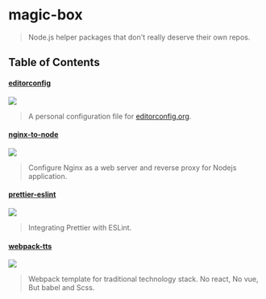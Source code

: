 # magic-box

> Node.js helper packages that don't really deserve their own repos.

## Table of Contents

#### [editorconfig](./packages/editorconfig)

[![](https://img.shields.io/badge/version-v1.0.0-brightgreen.svg)](./packages/editorconfig)

> A personal configuration file for [editorconfig.org](http://editorconfig.org).

#### [nginx-to-node](./packages/nginx-to-node)

[![](https://img.shields.io/badge/version-v0.1.0-brightgreen.svg)](./packages/nginx-to-node)

> Configure Nginx as a web server and reverse proxy for Nodejs application.

#### [prettier-eslint](./packages/prettier-eslint)

[![](https://img.shields.io/badge/version-v0.1.0-brightgreen.svg)](./packages/prettier-eslint)

> Integrating Prettier with ESLint.

#### [webpack-tts](./packages/webpack-tts)

[![](https://img.shields.io/badge/version-v0.1.0-brightgreen.svg)](./packages/webpack-tts)

> Webpack template for traditional technology stack. No react, No vue, But babel and Scss.
